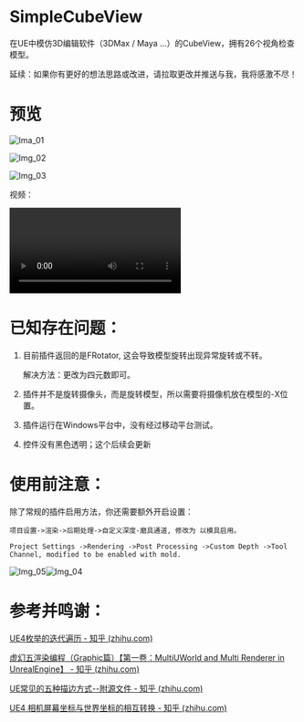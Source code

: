 # SimpleCubeView
在UE中模仿3D编辑软件（3DMax / Maya ...）的CubeView，拥有26个视角检查模型。



延续：如果你有更好的想法思路或改进，请拉取更改并推送与我，我将感激不尽！



# 预览

![Ima_01](F:\Git\SimpleCubeView\README\Ima_01.png)

![Img_02](F:\Git\SimpleCubeView\README\Img_02.png)

![Img_03](F:\Git\SimpleCubeView\README\Img_03.png)

视频：

<video src="F:\Git\SimpleCubeView\Media\CubeView.mp4"></video>



# 已知存在问题：

1. 目前插件返回的是FRotator, 这会导致模型旋转出现异常旋转或不转。

   解决方法：更改为四元数即可。

2. 插件并不是旋转摄像头，而是旋转模型，所以需要将摄像机放在模型的-X位置。

3. 插件运行在Windows平台中，没有经过移动平台测试。

4. 控件没有黑色透明；这个后续会更新



# 使用前注意：

除了常规的插件启用方法，你还需要额外开启设置：

```
项目设置->渲染->后期处理->自定义深度-磨具通道, 修改为 以模具启用。

Project Settings ->Rendering ->Post Processing ->Custom Depth ->Tool Channel, modified to be enabled with mold.
```

![Img_05](F:\Git\SimpleCubeView\README\Img_05.jpg)![Img_04](F:\Git\SimpleCubeView\README\Img_04.png)



# 参考并鸣谢：

[UE4枚举的迭代遍历 - 知乎 (zhihu.com)](https://zhuanlan.zhihu.com/p/492702386)

[虚幻五渲染编程（Graphic篇）【第一卷：MultiUWorld and Multi Renderer in UnrealEngine】 - 知乎 (zhihu.com)](https://zhuanlan.zhihu.com/p/403842411)

[UE常见的五种描边方式--附源文件 - 知乎 (zhihu.com)](https://zhuanlan.zhihu.com/p/692856997)

[UE4 相机屏幕坐标与世界坐标的相互转换 - 知乎 (zhihu.com)](https://zhuanlan.zhihu.com/p/597560776)
